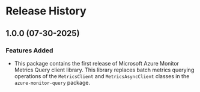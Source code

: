 # Release History

## 1.0.0 (07-30-2025)

### Features Added

- This package contains the first release of Microsoft Azure Monitor Metrics Query client library. 
This library replaces batch metrics querying operations of the `MetricsClient` and `MetricsAsyncClient` classes in the
`azure-monitor-query` package.
